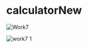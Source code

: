 # calculatorNew

![Work7](https://github.com/user-attachments/assets/b4e5cb58-3710-4907-8ca9-fc6c5de5cd23)


![work7 1](https://github.com/user-attachments/assets/63c64e9b-00f8-471d-8f57-73f34d2bae3f)
